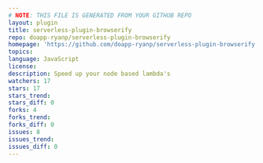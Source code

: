 ```yaml
---
# NOTE: THIS FILE IS GENERATED FROM YOUR GITHUB REPO
layout: plugin
title: serverless-plugin-browserify
repo: doapp-ryanp/serverless-plugin-browserify
homepage: 'https://github.com/doapp-ryanp/serverless-plugin-browserify'
topics: 
language: JavaScript
license: 
description: Speed up your node based lambda's
watchers: 17
stars: 17
stars_trend: 
stars_diff: 0
forks: 4
forks_trend: 
forks_diff: 0
issues: 8
issues_trend: 
issues_diff: 0
---
```

